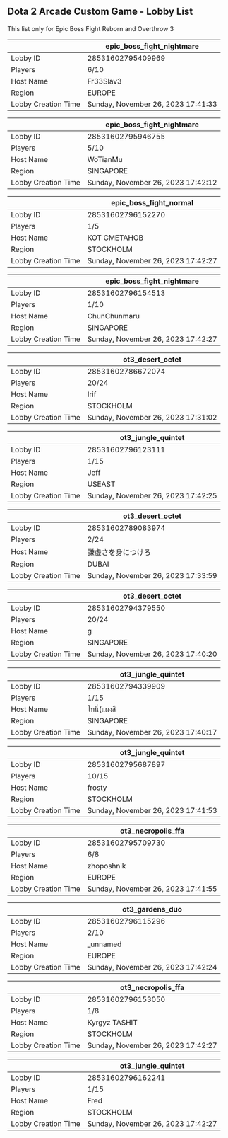 ## Dota 2 Arcade Custom Game - Lobby List

This list only for Epic Boss Fight Reborn and Overthrow 3

|  | epic_boss_fight_nightmare |
| ------ | ------ |
| Lobby ID | 28531602795409969 |
| Players | 6/10 |
| Host Name | Fr33Slav3 |
| Region | EUROPE |
| Lobby Creation Time | Sunday, November 26, 2023 17:41:33 |


|  | epic_boss_fight_nightmare |
| ------ | ------ |
| Lobby ID | 28531602795946755 |
| Players | 5/10 |
| Host Name | WoTianMu |
| Region | SINGAPORE |
| Lobby Creation Time | Sunday, November 26, 2023 17:42:12 |


|  | epic_boss_fight_normal |
| ------ | ------ |
| Lobby ID | 28531602796152270 |
| Players | 1/5 |
| Host Name | KOT CMETAHOB |
| Region | STOCKHOLM |
| Lobby Creation Time | Sunday, November 26, 2023 17:42:27 |


|  | epic_boss_fight_nightmare |
| ------ | ------ |
| Lobby ID | 28531602796154513 |
| Players | 1/10 |
| Host Name | ChunChunmaru |
| Region | SINGAPORE |
| Lobby Creation Time | Sunday, November 26, 2023 17:42:27 |


|  | ot3_desert_octet |
| ------ | ------ |
| Lobby ID | 28531602786672074 |
| Players | 20/24 |
| Host Name | Irif |
| Region | STOCKHOLM |
| Lobby Creation Time | Sunday, November 26, 2023 17:31:02 |


|  | ot3_jungle_quintet |
| ------ | ------ |
| Lobby ID | 28531602796123111 |
| Players | 1/15 |
| Host Name | Jeff |
| Region | USEAST |
| Lobby Creation Time | Sunday, November 26, 2023 17:42:25 |


|  | ot3_desert_octet |
| ------ | ------ |
| Lobby ID | 28531602789083974 |
| Players | 2/24 |
| Host Name | 謙虚さを身につけろ |
| Region | DUBAI |
| Lobby Creation Time | Sunday, November 26, 2023 17:33:59 |


|  | ot3_desert_octet |
| ------ | ------ |
| Lobby ID | 28531602794379550 |
| Players | 20/24 |
| Host Name | g |
| Region | SINGAPORE |
| Lobby Creation Time | Sunday, November 26, 2023 17:40:20 |


|  | ot3_jungle_quintet |
| ------ | ------ |
| Lobby ID | 28531602794339909 |
| Players | 1/15 |
| Host Name | โทนี่(แผงสี |
| Region | SINGAPORE |
| Lobby Creation Time | Sunday, November 26, 2023 17:40:17 |


|  | ot3_jungle_quintet |
| ------ | ------ |
| Lobby ID | 28531602795687897 |
| Players | 10/15 |
| Host Name | frosty |
| Region | STOCKHOLM |
| Lobby Creation Time | Sunday, November 26, 2023 17:41:53 |


|  | ot3_necropolis_ffa |
| ------ | ------ |
| Lobby ID | 28531602795709730 |
| Players | 6/8 |
| Host Name | zhoposhnik |
| Region | EUROPE |
| Lobby Creation Time | Sunday, November 26, 2023 17:41:55 |


|  | ot3_gardens_duo |
| ------ | ------ |
| Lobby ID | 28531602796115296 |
| Players | 2/10 |
| Host Name | _unnamed |
| Region | EUROPE |
| Lobby Creation Time | Sunday, November 26, 2023 17:42:24 |


|  | ot3_necropolis_ffa |
| ------ | ------ |
| Lobby ID | 28531602796153050 |
| Players | 1/8 |
| Host Name | Kyrgyz TASHIT |
| Region | STOCKHOLM |
| Lobby Creation Time | Sunday, November 26, 2023 17:42:27 |


|  | ot3_jungle_quintet |
| ------ | ------ |
| Lobby ID | 28531602796162241 |
| Players | 1/15 |
| Host Name | Fred |
| Region | STOCKHOLM |
| Lobby Creation Time | Sunday, November 26, 2023 17:42:27 |


